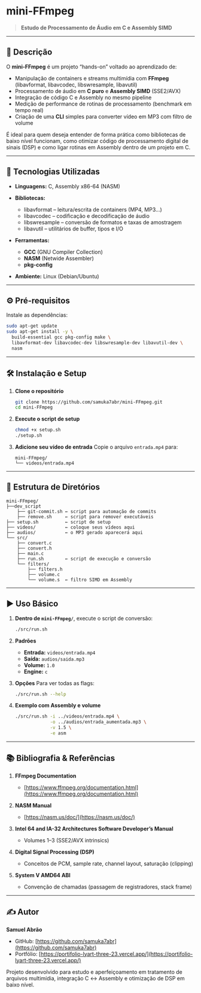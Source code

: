 # mini-FFmpeg

> **Estudo de Processamento de Áudio em C e Assembly SIMD**

---

## 📖 Descrição

O **mini-FFmpeg** é um projeto “hands-on” voltado ao aprendizado de:

* Manipulação de containers e streams multimídia com **FFmpeg** (libavformat, libavcodec, libswresample, libavutil)
* Processamento de áudio em **C puro** e **Assembly SIMD** (SSE2/AVX)
* Integração de código C e Assembly no mesmo pipeline
* Medição de performance de rotinas de processamento (benchmark em tempo real)
* Criação de uma **CLI** simples para converter vídeo em MP3 com filtro de volume

É ideal para quem deseja entender de forma prática como bibliotecas de baixo nível funcionam, como otimizar código de processamento digital de sinais (DSP) e como ligar rotinas em Assembly dentro de um projeto em C.

---

## 🚀 Tecnologias Utilizadas

* **Linguagens:** C, Assembly x86-64 (NASM)
* **Bibliotecas:**

  * libavformat – leitura/escrita de containers (MP4, MP3…)
  * libavcodec   – codificação e decodificação de áudio
  * libswresample – conversão de formatos e taxas de amostragem
  * libavutil     – utilitários de buffer, tipos e I/O
* **Ferramentas:**

  * **GCC** (GNU Compiler Collection)
  * **NASM** (Netwide Assembler)
  * **pkg-config**
* **Ambiente:** Linux (Debian/Ubuntu)

---

## ⚙️ Pré-requisitos

Instale as dependências:

```bash
sudo apt-get update
sudo apt-get install -y \
  build-essential gcc pkg-config make \
  libavformat-dev libavcodec-dev libswresample-dev libavutil-dev \
  nasm
```

---

## 🛠️ Instalação e Setup

1. **Clone o repositório**

   ```bash
   git clone https://github.com/samuka7abr/mini-FFmpeg.git
   cd mini-FFmpeg
   ```

2. **Execute o script de setup**

   ```bash
   chmod +x setup.sh
   ./setup.sh
   ```

3. **Adicione seu vídeo de entrada**
   Copie o arquivo `entrada.mp4` para:

   ```text
   mini-FFmpeg/
   └── videos/entrada.mp4
   ```

---

## 📂 Estrutura de Diretórios

```text
mini-FFmpeg/
├──dev_script
    ├── git-commit.sh ← script para automação de commits
    ├── remove.sh     ← script para remover executáveis
├── setup.sh          ← script de setup
├── videos/           ← coloque seus vídeos aqui
├── audios/           ← o MP3 gerado aparecerá aqui
└── src/
    ├── convert.c
    ├── convert.h
    ├── main.c
    ├── run.sh        ← script de execução e conversão
    └── filters/
        ├── filters.h
        ├── volume.c
        └── volume.s  ← filtro SIMD em Assembly
```

---

## ▶️ Uso Básico

1. **Dentro de `mini-FFmpeg/`**, execute o script de conversão:

   ```bash
   ./src/run.sh
   ```

2. **Padrões**

   * **Entrada:** `videos/entrada.mp4`
   * **Saída:**  `audios/saida.mp3`
   * **Volume:** `1.0`
   * **Engine:** `c`

3. **Opções**
   Para ver todas as flags:

   ```bash
   ./src/run.sh --help
   ```

4. **Exemplo com Assembly e volume**

   ```bash
   ./src/run.sh -i ../videos/entrada.mp4 \
                -o ../audios/entrada_aumentada.mp3 \
                -v 1.5 \
                -e asm
   ```

---

## 📚 Bibliografia & Referências

1. **FFmpeg Documentation**

   * [https://www.ffmpeg.org/documentation.html](https://www.ffmpeg.org/documentation.html)
2. **NASM Manual**

   * [https://nasm.us/doc/](https://nasm.us/doc/)
3. **Intel 64 and IA-32 Architectures Software Developer’s Manual**

   * Volumes 1–3 (SSE2/AVX intrinsics)
4. **Digital Signal Processing (DSP)**

   * Conceitos de PCM, sample rate, channel layout, saturação (clipping)
5. **System V AMD64 ABI**

   * Convenção de chamadas (passagem de registradores, stack frame)

---

## ✍️ Autor

**Samuel Abrão**

* GitHub: [https://github.com/samuka7abr](https://github.com/samuka7abr)
* Portfólio: [https://portifolio-lyart-three-23.vercel.app/](https://portifolio-lyart-three-23.vercel.app/)

Projeto desenvolvido para estudo e aperfeiçoamento em tratamento de arquivos multimídia, integração C ↔ Assembly e otimização de DSP em baixo nível.
